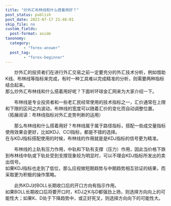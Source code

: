 ```yaml
---
title: "炒外汇布林线和什么搭着用好？"
post_status: publish
post_date: 2023-07-17 21:46:01
skip_file: no
custom_fields: 
  post-format: aside
taxonomy:
  category:
        - "forex-answer"
  post_tag:
        - "forex-beginner"
---
```


　　炒外汇的投资者们在进行外汇交易之前一定要充分的外汇技术分析，例如借助K线、布林线等指标来完成，有时一种工具难以完成精准的分析，则需要两种指标结合起来。  
那么炒外汇布林线和什么搭着用好呢？下面听环球金汇网来为大家介绍一下。

　　布林线是专业投资者和一些老汇民经常使用的技术指标之一，汇价通常在上限和下限的区间之内波动，布林线的宽度可以随着汇价的变化而自动调整位置。  
（拓展阅读：布林线指标对外汇走势判断的运用）

　　那么布林线和什么搭着用好？布林线属于属于路径指标，搭配一些成交量指标使用效果会更好，比如KDJ、CCI指标，都是不错的选择。  
在与KDJ指标搭配使用的时候，布林线的作用就是是KDJ指标的信号更为精准。

　　布林线的上轨有压力作用，中轨和下轨有支撑（压力）作用，因此当价格下跌到布林线中轨或下轨处受到支撑现象较为明显时，可以不理会KDJ指标所发出的卖出信号。  
如果KDJ指标也走到了低位，那么应视做短期趋势与中期趋势相互验证的结果，而采取更为积极的操作策略。

　　此外KDJ对BOLL长期收口后的开口方向有指示作用。  
如果BOLL长期收口后将要开口时，KDJ之K与D都强劲上扬，则选择方向向上的可能性大；如果K、D处于下降趋势中，或正好死叉，则选择方向向下的可能性大。
